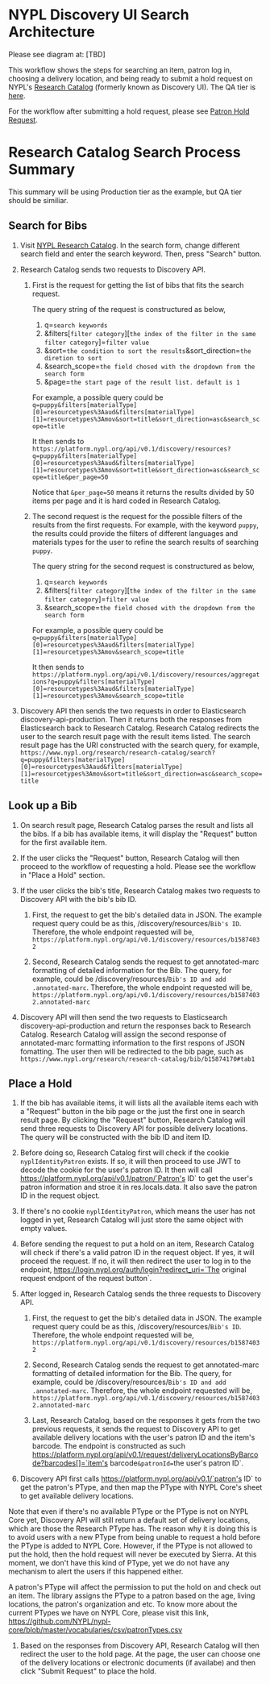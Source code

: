 # NYPL Discovery UI Search Architecture

Please see diagram at: [TBD]

This workflow shows the steps for searching an item, patron log in, choosing a delivery location, and being ready to submit a hold request on NYPL's [Research Catalog](https://www.nypl.org/research/research-catalog) (formerly known as Discovery UI). The QA tier is [here](https://qa-www.nypl.org/research/research-catalog).

For the workflow after submitting a hold request, please see [Patron Hold Request](workflows/patron_hold_request.md).

# Research Catalog Search Process Summary

This summary will be using Production tier as the example, but QA tier should be similiar.

## Search for Bibs

1. Visit [NYPL Research Catalog](https://www.nypl.org/research/research-catalog). In the search form, change different search field and enter the search keyword. Then, press "Search" button.

1. Research Catalog sends two requests to Discovery API.
    1. First is the request for getting the list of bibs that fits the search request.

        The query string of the request is constructured as below,

        1. q=`search keywords`
        2. &filters[`filter category`][`the index of the filter in the same filter category`]=`filter value`
        3. &sort=`the condition to sort the results`&sort_direction=`the diretion to sort`
        4. &search_scope=`the field chosed with the dropdown from the search form`
        5. &page=`the start page of the result list. default is 1`

        For example, a possible query could be
        `q=puppy&filters[materialType][0]=resourcetypes%3Aaud&filters[materialType][1]=resourcetypes%3Amov&sort=title&sort_direction=asc&search_scope=title`

        It then sends to `https://platform.nypl.org/api/v0.1/discovery/resources?q=puppy&filters[materialType][0]=resourcetypes%3Aaud&filters[materialType][1]=resourcetypes%3Amov&sort=title&sort_direction=asc&search_scope=title&per_page=50`

        Notice that `&per_page=50` means it returns the results divided by 50 items per page and it is hard coded in Research Catalog.

    1. The second request is the request for the possible filters of the results from the first requests. For example, with the keyword `puppy`, the results could provide the filters of different languages and materials types for the user to refine the search results of searching `puppy`.

        The query string for the second request is constructured as below,

        1. q=`search keywords`
        2. &filters[`filter category`][`the index of the filter in the same filter category`]=`filter value`
        3. &search_scope=`the field chosed with the dropdown from the search form`

        For example, a possible query could be
        `q=puppy&filters[materialType][0]=resourcetypes%3Aaud&filters[materialType][1]=resourcetypes%3Amov&search_scope=title`

        It then sends to `https://platform.nypl.org/api/v0.1/discovery/resources/aggregations?q=puppy&filters[materialType][0]=resourcetypes%3Aaud&filters[materialType][1]=resourcetypes%3Amov&search_scope=title`

1. Discovery API then sends the two requests in order to Elasticsearch discovery-api-production. Then it returns both the responses from Elasticsearch back to Research Catalog. Research Catalog redirects the user to the search result page with the result items listed. The search result page has the URI constructed with the search query, for example,
`https://www.nypl.org/research/research-catalog/search?q=puppy&filters[materialType][0]=resourcetypes%3Aaud&filters[materialType][1]=resourcetypes%3Amov&sort=title&sort_direction=asc&search_scope=title`

## Look up a Bib

1. On search result page, Research Catalog parses the result and lists all the bibs. If a bib has available items, it will display the "Request" button for the first available item.

1. If the user clicks the "Request" button, Research Catalog will then proceed to the workflow of requesting a hold. Please see the workflow in "Place a Hold" section.

1. If the user clicks the bib's title, Research Catalog makes two requests to Discovery API with the bib's bib ID.

    1. First, the request to get the bib's detailed data in JSON. The example request query could be as this, /discovery/resources/`Bib's ID`. Therefore, the whole endpoint requested will be,
    `https://platform.nypl.org/api/v0.1/discovery/resources/b15874032`

    1. Second, Research Catalog sends the request to get annotated-marc formatting of detailed information for the Bib. The query, for example, could be /discovery/resources/`Bib's ID and add .annotated-marc`. Therefore, the whole endpoint requested will be,
    `https://platform.nypl.org/api/v0.1/discovery/resources/b15874032.annotated-marc`

1. Discovery API will then send the two requests to Elasticsearch discovery-api-production and return the responses back to Research Catalog. Research Catalog will assign the second response of annotated-marc formatting information to the first respons of JSON fomatting. The user then will be redirected to the bib page, such as
`https://www.nypl.org/research/research-catalog/bib/b15874170#tab1`

## Place a Hold

1. If the bib has available items, it will lists all the available items each with a "Request" button in the bib page or the just the first one in search result page. By clicking the "Request" button, Research Catalog will send three requests to Discovery API for possible delivery locations. The query will be constructed with the bib ID and item ID.

1. Before doing so, Research Catalog first will check if the cookie `nyplIdentityPatron` exists. If so, it will then proceed to use JWT to decode the cookie for the user's patron ID. It then will call https://platform.nypl.org/api/v0.1/patron/`Patron's ID` to get the user's patron information and stroe it in res.locals.data. It also save the patron ID in the request object.

1. If there's no cookie `nyplIdentityPatron`, which means the user has not logged in yet, Research Catalog will just store the same object with empty values.

1. Before sending the request to put a hold on an item, Research Catalog will check if there's a valid patron ID in the request object. If yes, it will proceed the request. If no, it will then redirect the user to log in to the endpoint, https://login.nypl.org/auth/login?redirect_uri=`The original request endpont of the request button`.

1. After logged in, Research Catalog sends the three requests to Discovery API.

    1. First, the request to get the bib's detailed data in JSON. The example request query could be as this, /discovery/resources/`Bib's ID`. Therefore, the whole endpoint requested will be,
    `https://platform.nypl.org/api/v0.1/discovery/resources/b15874032`

    1. Second, Research Catalog sends the request to get annotated-marc formatting of detailed information for the Bib. The query, for example, could be /discovery/resources/`Bib's ID and add .annotated-marc`. Therefore, the whole endpoint requested will be,
    `https://platform.nypl.org/api/v0.1/discovery/resources/b15874032.annotated-marc`

    1. Last, Research Catalog, based on the responses it gets from the two previous requests, it sends the request to Discovery API to get available delivery locations with the user's patron ID and the item's barcode. The endpoint is constructed as such
    https://platform.nypl.org/api/v0.1/request/deliveryLocationsByBarcode?barcodes[]=`item's barcode`&patronId=`the user's patron ID`.

1. Discovery API first calls https://platform.nypl.org/api/v0.1/`patron's ID` to get the patron's PType, and then map the PType with NYPL Core's sheet to get available delivery locations.

  Note that even if there's no available PType or the PType is not on NYPL Core yet, Discovery API will still return a default set of delivery locations, which are those the Research PType has. The reason why it is doing this is to avoid users with a new PType from being unable to request a hold before the PType is added to NYPL Core. However, if the PType is not allowed to put the hold, then the hold request will never be executed by Sierra. At this moment, we don't have this kind of PType, yet we do not have any mechanism to alert the users if this happened either.

  A patron's PType will affect the permission to put the hold on and check out an item. The library assigns the PType to a patron based on the age, living locations, the patron's organization and etc. To know more about the current PTypes we have on NYPL Core, please visit this link,
  https://github.com/NYPL/nypl-core/blob/master/vocabularies/csv/patronTypes.csv

1. Based on the responses from Discovery API, Research Catalog will then redirect the user to the hold page. At the page, the user can choose one of the delivery locations or electronic documents (if availabe) and then click "Submit Request" to place the hold.
